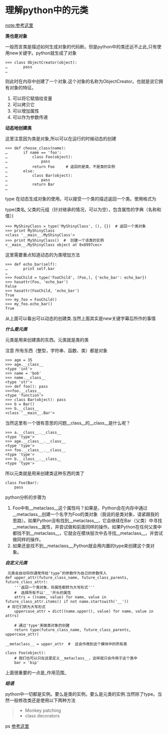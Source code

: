 理解python中的元类
======
[note:参考这里](http://blog.jobbole.com/21351/)

**类也是对象**

一般而言类是描述如何生成对象的代码断。但是python中的类还远不止此,只有使用new关键字。python就生成了对象

    >>> class ObjectCreator(object):
    …       pass
    …

则此时在内存中创建了一个对象.这个对象的名称为ObjectCreator。也就是说它拥有对象的特征。

1. 可以将它赋值给变量
2. 可以拷贝它
3. 可以增加属性
4. 可以作为参数传递

**动态地创建类**

这里注意因为类是对象,所以可以在运行的时候动态的创建

    >>> def choose_class(name):
    …       if name == 'foo':
    …           class Foo(object):
    …               pass
    …           return Foo     # 返回的是类，不是类的实例
    …       else:
    …           class Bar(object):
    …               pass
    …           return Bar
    …

type 在动态生成对象的使用。可以接受一个类的描述返回一个类。使用格式为 

type(类名, 父类的元组（针对继承的情况，可以为空），包含属性的字典（名称和值）)

    >>> MyShinyClass = type('MyShinyClass', (), {})  # 返回一个类对象
    >>> print MyShinyClass
    <class '__main__.MyShinyClass'>
    >>> print MyShinyClass()  #  创建一个该类的实例
    <__main__.MyShinyClass object at 0x8997cec>
    
这里需要重点知道动态的为类增加方法

    >>> def echo_bar(self):
    …       print self.bar
    …
    >>> FooChild = type('FooChild', (Foo,), {'echo_bar': echo_bar})
    >>> hasattr(Foo, 'echo_bar')
    False
    >>> hasattr(FooChild, 'echo_bar')
    True
    >>> my_foo = FooChild()
    >>> my_foo.echo_bar()
    True

从上面可以看出可以动态的创建类.当然上面其实是new关键字幕后所作的事情

***什么是元类***

元类是用来创建类的东西。元类就是类的类

注意 所有东西（整型，字符串、函数、类）都是对象

    >>> age = 35
    >>> age.__class__
    <type 'int'>
    >>> name = 'bob'
    >>> name.__class__
    <type 'str'>
    >>> def foo(): pass
    >>>foo.__class__
    <type 'function'>
    >>> class Bar(object): pass
    >>> b = Bar()
    >>> b.__class__
    <class '__main__.Bar'>

当然这里有一个很有意思的问题__class__的__class__是什么呢？

    >>> a.__class__.__class__
    <type 'type'>
    >>> age.__class__.__class__
    <type 'type'>
    >>> foo.__class__.__class__
    <type 'type'>
    >>> b.__class__.__class__
    <type 'type'>

所以元类就是用来创建类这种东西的类了

    class Foo(Bar):
        pass

python分析的步骤为

1. Foo中有__metaclass__这个属性吗？如果是，Python会在内存中通过__metaclass__创建一个名字为Foo的类对象（我说的是类对象，请紧跟我的思路）。如果Python没有找到__metaclass__，它会继续在Bar（父类）中寻找__metaclass__属性，并尝试做和前面同样的操作。如果Python在任何父类中都找不到__metaclass__，它就会在模块层次中去寻找__metaclass__，并尝试做同样的操作。
2. 如果还是找不到__metaclass__,Python就会用内置的type来创建这个类对象。

***自定义元类***

     元类会自动将你通常传给‘type’的参数作为自己的参数传入
    def upper_attr(future_class_name, future_class_parents, future_class_attr):
        '''返回一个类对象，将属性都转为大写形式'''
        #  选择所有不以'__'开头的属性
        attrs = ((name, value) for name, value in future_class_attr.items() if not name.startswith('__'))
     # 将它们转为大写形式
        uppercase_attr = dict((name.upper(), value) for name, value in attrs)
     
        # 通过'type'来做类对象的创建
        return type(future_class_name, future_class_parents, uppercase_attr)
     
    __metaclass__ = upper_attr  #  这会作用到这个模块中的所有类
     
    class Foo(object):
        # 我们也可以只在这里定义__metaclass__，这样就只会作用于这个类中
        bar = 'bip'

上面很重要的一点是_作用范围_



***结语***

python中一切都是实例。要么是类的实例。要么是元类的实例.当然除了type。当然一般修改类还是使用以下两种方法

>* Monkey patching
>* class decorators



ps [参考这里](http://stackoverflow.com/questions/100003/what-is-a-metaclass-in-python)








